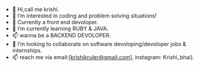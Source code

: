 - 👋 Hi,call me krishi.
- 👀 I’m interested in coding and problem solving situations!
- 👯 Currently a front end devoloper.
- 🌱 I’m currently learning RUBY & JAVA.
- 📫 wanna be a BACKEND DEVOLOPER. 
- 💞️ I’m looking to collaborate on software devoloping/devoloper jobs & internships.
- 📫 reach me via email:[krishikruler@gmail.com], instagram: Krishi_bhai).

